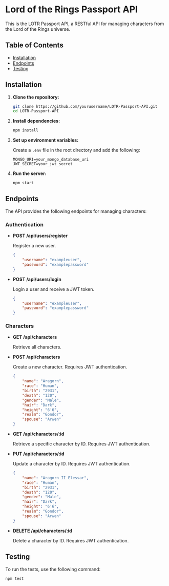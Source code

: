 # Lord of the Rings Passport API

This is the LOTR Passport API, a RESTful API for managing characters from the Lord of the Rings universe.

## Table of Contents

- [Installation](#installation)
- [Endpoints](#endpoints)
- [Testing](#testing)

## Installation

1. **Clone the repository:**

    ```bash
    git clone https://github.com/yourusername/LOTR-Passport-API.git
    cd LOTR-Passport-API
    ```

2. **Install dependencies:**

    ```bash
    npm install
    ```

3. **Set up environment variables:**

    Create a `.env` file in the root directory and add the following:

    ```env
    MONGO_URI=your_mongo_database_uri
    JWT_SECRET=your_jwt_secret
    ```

4. **Run the server:**

    ```bash
    npm start
    ```

## Endpoints

The API provides the following endpoints for managing characters:

### Authentication

- **POST /api/users/register**

    Register a new user.

    ```json
    {
        "username": "exampleuser",
        "password": "examplepassword"
    }
    ```

- **POST /api/users/login**

    Login a user and receive a JWT token.

    ```json
    {
        "username": "exampleuser",
        "password": "examplepassword"
    }
    ```

### Characters

- **GET /api/characters**

    Retrieve all characters.

- **POST /api/characters**

    Create a new character. Requires JWT authentication.

    ```json
    {
        "name": "Aragorn",
        "race": "Human",
        "birth": "2931",
        "death": "120",
        "gender": "Male",
        "hair": "Dark",
        "height": "6'6",
        "realm": "Gondor",
        "spouse": "Arwen"
    }
    ```

- **GET /api/characters/:id**

    Retrieve a specific character by ID. Requires JWT authentication.

- **PUT /api/characters/:id**

    Update a character by ID. Requires JWT authentication.

    ```json
    {
        "name": "Aragorn II Elessar",
        "race": "Human",
        "birth": "2931",
        "death": "120",
        "gender": "Male",
        "hair": "Dark",
        "height": "6'6",
        "realm": "Gondor",
        "spouse": "Arwen"
    }
    ```

- **DELETE /api/characters/:id**

    Delete a character by ID. Requires JWT authentication.

## Testing

To run the tests, use the following command:

```bash
npm test
